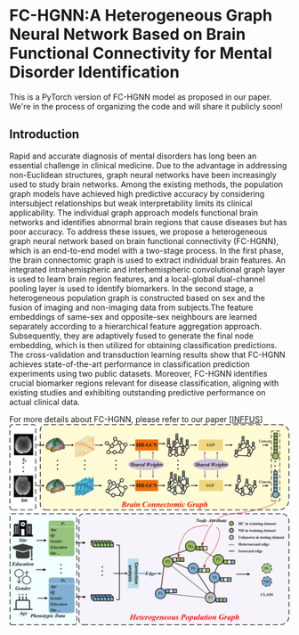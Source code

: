 # FC-HGNN:A Heterogeneous Graph Neural Network Based on Brain Functional Connectivity for Mental Disorder Identification

This is a PyTorch version of FC-HGNN model as proposed in our paper. We're in the process of organizing the code and will share it publicly soon!


## Introduction
Rapid and accurate diagnosis of mental disorders has long been an essential challenge in clinical medicine. Due to the advantage in addressing non-Euclidean structures, graph neural networks have been increasingly used to study brain networks. Among the existing methods, the population graph models have achieved high predictive accuracy by considering intersubject relationships but weak interpretability limits its clinical applicability. The individual graph approach models functional brain networks and identifies abnormal brain regions that cause diseases but has poor accuracy. To address these issues, we propose a heterogeneous graph neural network based on brain functional connectivity (FC-HGNN), which is an end-to-end model with a two-stage process. In the first phase, the brain connectomic graph is used to extract individual brain features. An integrated intrahemispheric and interhemispheric convolutional graph layer is used to learn brain region features, and a local-global dual-channel pooling layer is used to identify biomarkers. In the second stage, a heterogeneous population graph is constructed based on sex and the fusion of imaging and non-imaging data from subjects.The feature embeddings of same-sex and opposite-sex neighbours are learned separately according to a hierarchical feature aggregation approach. Subsequently, they are adaptively fused to generate the final node embedding, which is then utilized for obtaining classification predictions. The cross-validation and transduction learning results show that FC-HGNN achieves state-of-the-art performance in classification prediction experiments using two public datasets. Moreover, FC-HGNN identifies crucial biomarker regions relevant for disease classification, aligning with existing studies and exhibiting outstanding predictive performance on actual clinical data.

For more details about FC-HGNN, please refer to our paper [[INFFUS](https://www.sciencedirect.com/science/article/pii/S156625352400397X)] 
![image](https://github.com/Guuuu11/FC-HGNN_Pytorch/blob/main/FC-HGNN.png)

